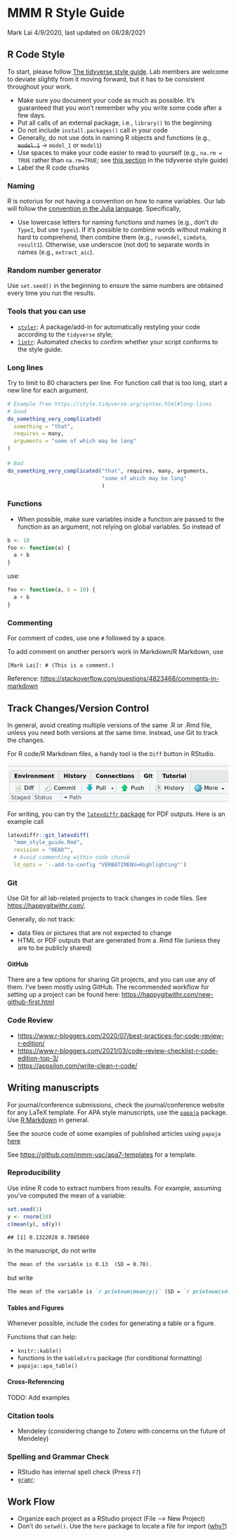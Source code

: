 MMM R Style Guide
================
Mark Lai
4/9/2020, last updated on 08/28/2021

## R Code Style

To start, please follow [The tidyverse style
guide](https://style.tidyverse.org/). Lab members are welcome to deviate
slightly from it moving forward, but it has to be consistent throughout
your work.

-   Make sure you document your code as much as possible. It’s
    guaranteed that you won’t remember why you write some code after a
    few days.
-   Put all calls of an external package, i.e., `library()` to the
    beginning
-   Do not include `install.packages()` call in your code
-   Generally, do not use dots in naming R objects and functions (e.g.,
    ~~`model.1`~~ → `model_1` or `model1`)
-   Use spaces to make your code easier to read to yourself (e.g.,
    `na.rm = TRUE` rather than `na.rm=TRUE`; see [this
    section](https://style.tidyverse.org/syntax.html#spacing) in the
    tidyverse style guide)
-   Label the R code chunks

### Naming

R is notorius for not having a convention on how to name variables. Our
lab will follow the [convention in the Julia
language](https://docs.julialang.org/en/v1/manual/style-guide/index.html#Use-naming-conventions-consistent-with-Julia-base/-1).
Specifically,

-   Use lowercase letters for naming functions and names (e.g., don’t do
    `TypeI`, but use `typei`). If it’s possible to combine words without
    making it hard to comprehend, then combine them (e.g., `runmodel`,
    `simdata`, `result1`). Otherwise, use underscoe (not dot) to
    separate words in names (e.g., `extract_aic`).

### Random number generator

Use `set.seed()` in the beginning to ensure the same numbers are
obtained every time you run the results.

### Tools that you can use

-   [`styler`](https://style.tidyverse.org/): A package/add-in for
    automatically restyling your code according to the `tidyverse`
    style;
-   [`lintr`](https://github.com/jimhester/lintr): Automated checks to
    confirm whether your script conforms to the style guide.

### Long lines

Try to limit to 80 characters per line. For function call that is too
long, start a new line for each argument.

``` r
# Example from https://style.tidyverse.org/syntax.html#long-lines
# Good
do_something_very_complicated(
  something = "that",
  requires = many,
  arguments = "some of which may be long"
)

# Bad
do_something_very_complicated("that", requires, many, arguments,
                              "some of which may be long"
                              )
```

### Functions

-   When possible, make sure variables inside a function are passed to
    the function as an argument, not relying on global variables. So
    instead of

``` r
b <- 10
foo <- function(a) {
  a + b
}
```

use:

``` r
foo <- function(a, b = 10) {
  a + b
}
```

### Commenting

For comment of codes, use one `#` followed by a space.

To add comment on another person’s work in Markdown/R Markdown, use

    [Mark Lai]: # (This is a comment.)

Reference:
<https://stackoverflow.com/questions/4823468/comments-in-markdown>

## Track Changes/Version Control

In general, avoid creating multiple versions of the same .R or .Rmd
file, unless you need both versions at the same time. Instead, use Git
to track the changes.

For R code/R Markdown files, a handy tool is the `Diff` button in
RStudio.

![](Git-Difff.png)

For writing, you can try the [`latexdiffr`
package](https://cran.r-project.org/web/packages/latexdiffr/) for PDF
outputs. Here is an example call

``` r
latexdiffr::git_latexdiff(
  "mmm_style_guide.Rmd", 
  revision = "HEAD^",
  # Avoid commenting within code chunsk
  ld_opts = '--add-to-config "VERBATIMENV=Highlighting"')
```

### Git

Use Git for all lab-related projects to track changes in code files. See
<https://happygitwithr.com/>.

Generally, do not track:

-   data files or pictures that are not expected to change
-   HTML or PDF outputs that are generated from a .Rmd file (unless they
    are to be publicly shared)

#### GitHub

There are a few options for sharing Git projects, and you can use any of
them. I’ve been mostly using GitHub. The recommended workflow for
setting up a project can be found here:
<https://happygitwithr.com/new-github-first.html>

### Code Review

-   <https://www.r-bloggers.com/2020/07/best-practices-for-code-review-r-edition/>
-   <https://www.r-bloggers.com/2021/03/code-review-checklist-r-code-edition-top-3/>
-   <https://appsilon.com/write-clean-r-code/>

## Writing manuscripts

For journal/conference submissions, check the journal/conference website
for any LaTeX template. For APA style manuscripts, use the
[`papaja`](https://crsh.github.io/papaja_man/) package. Use [R
Markdown](https://rmarkdown.rstudio.com/) in general.

See the source code of some examples of published articles using
`papaja`
[here](https://crsh.github.io/papaja_man/published-manuscripts.html)

See <https://github.com/mmm-usc/apa7-templates> for a template.

### Reproducibility

Use inline R code to extract numbers from results. For example, assuming
you’ve computed the mean of a variable:

``` r
set.seed(1)
y <- rnorm(10)
c(mean(y), sd(y))
```

    ## [1] 0.1322028 0.7805860

In the manuscript, do not write

``` markdown
The mean of the variable is 0.13  (SD = 0.78).
```

but write

``` markdown
The mean of the variable is `r printnum(mean(y))` (SD = `r printnum(sd(y))`).
```

#### Tables and Figures

Whenever possible, include the codes for generating a table or a figure.

Functions that can help:

-   `knitr::kable()`
-   functions in the `kableExtra` package (for conditional formatting)
-   `papaja::apa_table()`

#### Cross-Referencing

TODO: Add examples

### Citation tools

-   Mendeley (considering change to Zotero with concerns on the future
    of Mendeley)

### Spelling and Grammar Check

-   RStudio has internal spell check (Press `F7`)
-   [`gramr`](https://github.com/ropenscilabs/gramr):

## Work Flow

-   Organize each project as a RStudio project (File –> New Project)
-   Don’t do `setwd()`. Use the `here` package to locate a file for
    import ([why?](https://github.com/jennybc/here_here))

<!-- ## Posters, CVs -->
<!-- Check out the interesting [`pagedown`](https://github.com/rstudio/pagedown) package -->
